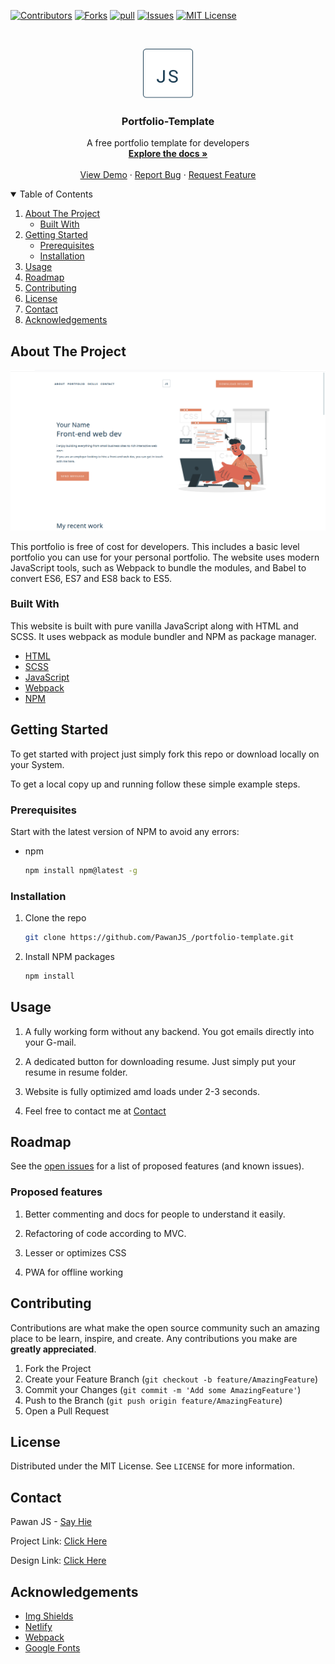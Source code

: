 <!-- PROJECT SHIELDS -->
<!--
*** I'm using markdown "reference style" links for readability.
*** Reference links are enclosed in brackets [ ] instead of parentheses ( ).
*** See the bottom of this document for the declaration of the reference variables
*** for contributors-url, forks-url, etc. This is an optional, concise syntax you may use.
*** https://www.markdownguide.org/basic-syntax/#reference-style-links
-->

[![Contributors][contributors-shield]][contributors-url]
[![Forks][forks-shield]][forks-url]
[![pull][pull-requests-shield]][pull-requests-url]
[![Issues][issues-shield]][issues-url]
[![MIT License][license-shield]][license-url]

<!-- PROJECT LOGO -->
<br />
<p align="center">
  <a href="https://portfolio-template-by-pawanjs.netlify.app/">
    <img src="./src/images/logo.svg" alt="Logo" width="80" height="80">
  </a>

  <h3 align="center">Portfolio-Template</h3>

  <p align="center">
    A free portfolio template for developers
    <br />
    <a href="#about-the-project"><strong>Explore the docs »</strong></a>
    <br />
    <br />
    <a href="https://portfolio-template-by-pawanjs.netlify.app/">View Demo</a>
    ·
    <a href="https://github.com/PawanJS/portfolio-template/issues">Report Bug</a>
    ·
    <a href="https://github.com/PawanJS/portfolio-template/issues">Request Feature</a>
  </p>
</p>

<!-- TABLE OF CONTENTS -->
<details open="open">
  <summary>Table of Contents</summary>
  <ol>
    <li>
      <a href="#about-the-project">About The Project</a>
      <ul>
        <li><a href="#built-with">Built With</a></li>
      </ul>
    </li>
    <li>
      <a href="#getting-started">Getting Started</a>
      <ul>
        <li><a href="#prerequisites">Prerequisites</a></li>
        <li><a href="#installation">Installation</a></li>
      </ul>
    </li>
    <li><a href="#usage">Usage</a></li>
    <li><a href="#roadmap">Roadmap</a></li>
    <li><a href="#contributing">Contributing</a></li>
    <li><a href="#license">License</a></li>
    <li><a href="#contact">Contact</a></li>
    <li><a href="#acknowledgements">Acknowledgements</a></li>
  </ol>
</details>

<!-- ABOUT THE PROJECT -->

## About The Project

[![Product Name Screen Shot][product-screenshot]](https://portfolio-template-by-pawanjs.netlify.app/)

This portfolio is free of cost for developers. This includes a basic level portfolio you can use for your personal portfolio. The website uses modern JavaScript tools, such as Webpack to bundle the modules, and Babel to convert ES6, ES7 and ES8 back to ES5.

### Built With

This website is built with pure vanilla JavaScript along with HTML and SCSS. It uses webpack as module bundler and NPM as package manager.

- [HTML](https://developer.mozilla.org/en-US/docs/Web/HTML)
- [SCSS](https://sass-lang.com/)
- [JavaScript](https://developer.mozilla.org/en-US/docs/Web/javascript)
- [Webpack](https://webpack.js.org/)
- [NPM](https://www.npmjs.com/)

<!-- GETTING STARTED -->

## Getting Started

To get started with project just simply fork this repo or download locally on your System.

To get a local copy up and running follow these simple example steps.

### Prerequisites

Start with the latest version of NPM to avoid any errors:

- npm
  ```sh
  npm install npm@latest -g
  ```

### Installation

1. Clone the repo
   ```sh
   git clone https://github.com/PawanJS_/portfolio-template.git
   ```
2. Install NPM packages
   ```sh
   npm install
   ```

<!-- USAGE EXAMPLES -->

## Usage

1. A fully working form without any backend. You got emails directly into your G-mail.

2. A dedicated button for downloading resume. Just simply put your resume in resume folder.

3. Website is fully optimized amd loads under 2-3 seconds.

4. Feel free to contact me at [Contact](https://www.pawanjs.xyz/)

<!-- ROADMAP -->

## Roadmap

See the [open issues](https://github.com/PawanJS/portfolio-template/issues) for a list of proposed features (and known issues).

### Proposed features

1. Better commenting and docs for people to understand it easily.

2. Refactoring of code according to MVC.

3. Lesser or optimizes CSS

4. PWA for offline working

<!-- CONTRIBUTING -->

## Contributing

Contributions are what make the open source community such an amazing place to be learn, inspire, and create. Any contributions you make are **greatly appreciated**.

1. Fork the Project
2. Create your Feature Branch (`git checkout -b feature/AmazingFeature`)
3. Commit your Changes (`git commit -m 'Add some AmazingFeature'`)
4. Push to the Branch (`git push origin feature/AmazingFeature`)
5. Open a Pull Request

<!-- LICENSE -->

## License

Distributed under the MIT License. See `LICENSE` for more information.

<!-- CONTACT -->

## Contact

Pawan JS - [Say Hie](https://www.pawanjs.xyz/#contact)

Project Link: [Click Here](https://github.com/PawanJS/portfolio-template)

Design Link: [Click Here](https://www.figma.com/file/b5aknDwLMYXp7ZAEmK2oD6/Portfolio?node-id=0%3A1)

<!-- ACKNOWLEDGEMENTS -->

## Acknowledgements

- [Img Shields](https://shields.io)
- [Netlify](https://www.netlify.com/)
- [Webpack](https://webpack.js.org/)
- [Google Fonts](https://fonts.google.com/)

<!-- MARKDOWN LINKS & IMAGES -->
<!-- https://www.markdownguide.org/basic-syntax/#reference-style-links -->

[contributors-shield]: https://img.shields.io/github/contributors/PawanJS/forkify?color=green&style=for-the-badge
[contributors-url]: https://github.com/PawanJS/portfolio-template/graphs/contributors
[forks-shield]: https://img.shields.io/github/forks/PawanJS/forkify?style=for-the-badge
[forks-url]: https://github.com/PawanJS/portfolio-template/network/members
[pull-requests-shield]: https://img.shields.io/github/issues-pr/PawanJS/forkify?style=for-the-badge
[pull-requests-url]: https://github.com/PawanJS/portfolio-template/pulls
[issues-shield]: https://img.shields.io/bitbucket/issues/PawanJS/forkify?style=for-the-badge
[issues-url]: https://github.com/PawanJS/portfolio-template/issues
[license-shield]: https://img.shields.io/apm/l/vim-mode?label=LICENSE&style=for-the-badge
[license-url]: https://github.com/PawanJS/portfolio-template/blob/master/LICENSE.txt
[product-screenshot]: ./src/images/screenshot.jpg
